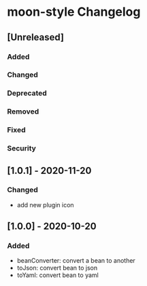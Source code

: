 <!-- Keep a Changelog guide -> https://keepachangelog.com -->

# moon-style Changelog
## [Unreleased]
### Added

### Changed

### Deprecated

### Removed

### Fixed

### Security

## [1.0.1] - 2020-11-20
### Changed
-  add new plugin icon

## [1.0.0] - 2020-10-20
### Added
-  beanConverter: convert a bean to another
-  toJson: convert bean to json
-  toYaml: convert bean to yaml